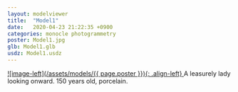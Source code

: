 ```yaml
---
layout: modelviewer
title:  "Model1"
date:   2020-04-23 21:22:35 +0900
categories: monocle photogrammetry
poster: Model1.jpg
glb: Model1.glb
usdz: Model1.usdz
---
```

<a rel="ar" href="/assets/models/{{ page.usdz }}">
![image-left](/assets/models/{{ page.poster }}){: .align-left}
</a>
A leasurely lady looking onward.  150 years old, porcelain.

<canvas id="renderCanvas" width="512px" height="320px"></canvas>

<script>
var delayCreateScene = function () {
    var canvas = document.getElementById('renderCanvas');
    var engine = new BABYLON.Engine(canvas, true);
    var scene = new BABYLON.Scene(engine);

    // The first parameter can be used to specify which mesh to import. Here we import all meshes
    BABYLON.SceneLoader.Append("/assets/models/", "{{ page.glb }}", scene, function (newMeshes) {
        scene.createDefaultCameraOrLight(true);
        scene.activeCamera.attachControl(canvas, false);
        scene.activeCamera.alpha += Math.PI; // camera +180°

        // run the render loop
        engine.runRenderLoop(function(){
            scene.render();
        });
    });


    return scene;
}

window.addEventListener('DOMContentLoaded', function() {delayCreateScene();});
</script>

<!-- Link to the last version of BabylonJS -->
<script src="https://preview.babylonjs.com/babylon.js"></script>
<!-- Link to the last version of BabylonJS loaders to enable loading filetypes such as .gltf -->
<script src="https://preview.babylonjs.com/loaders/babylonjs.loaders.min.js"></script>
<!-- Link to pep.js to ensure pointer events work consistently in all browsers -->
<script src="https://code.jquery.com/pep/0.4.1/pep.js"></script>
